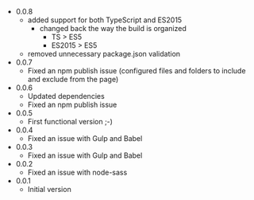 * 0.0.8
  * added support for both TypeScript and ES2015
    * changed back the way the build is organized
      * TS > ES5
      * ES2015 > ES5
  * removed unnecessary package.json validation
* 0.0.7
  * Fixed an npm publish issue (configured files and folders to include and exclude from the page)
* 0.0.6
  * Updated dependencies
  * Fixed an npm publish issue
* 0.0.5
  * First functional version ;-)
* 0.0.4
  * Fixed an issue with Gulp and Babel
* 0.0.3
  * Fixed an issue with Gulp and Babel
* 0.0.2
  * Fixed an issue with node-sass
* 0.0.1
  * Initial version

